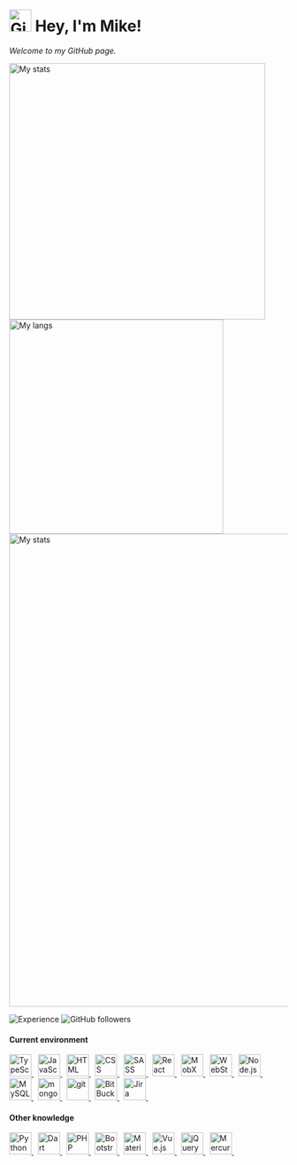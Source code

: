 <h1>
  <img height="40" src="https://cdn.worldvectorlogo.com/logos/github-octocat.svg" alt="GitHub" />
  Hey, I'm Mike!
</h1>
<p>
  <i>
    Welcome to my GitHub page.
    <a href="https://github.com/d8corp">
      <img height="12" src="https://visitor-badge.glitch.me/badge?page_id=d8corp.d8corp" />
    </a>
  </i>
</p>

<p>
  <img width="463" src="https://github-readme-stats.vercel.app/api?username=d8corp&show_icons=true" alt="My stats" />
  <img width="387" src="https://github-readme-stats.vercel.app/api/top-langs/?username=d8corp&layout=compact" alt="My langs" />
  <img width="854" src="https://github-profile-trophy.vercel.app/?username=d8corp&margin-w=2" alt="My stats" />
</p>


![Experience](https://img.shields.io/date/1199145600?label=I%20started%20writing%20code)
![GitHub followers](https://img.shields.io/github/followers/d8corp?label=Follow)

#### Current environment
<p>
  <a href="https://www.typescriptlang.org" title="TypeScript">
    <img height="40" src="https://cdn.worldvectorlogo.com/logos/typescript.svg" alt="TypeScript" />
  </a> &nbsp;
  <a href="https://ru.wikipedia.org/wiki/JavaScript" title="JavaScript">
    <img height="40" src="https://cdn.worldvectorlogo.com/logos/javascript.svg" alt="JavaScript" />
  </a> &nbsp;
  <a href="https://ru.wikipedia.org/wiki/HTML" title="HTML">
    <img height="40" src="https://cdn.worldvectorlogo.com/logos/html5.svg" alt="HTML" />
  </a> &nbsp;
  <a href="https://ru.wikipedia.org/wiki/CSS" title="CSS">
    <img height="40" src="https://cdn.worldvectorlogo.com/logos/css-5.svg" alt="CSS" />
  </a> &nbsp;
  <a href="https://sass-lang.com" title="SASS">
    <img height="40" src="https://cdn.worldvectorlogo.com/logos/sass-1.svg" alt="SASS" />
  </a> &nbsp;
  <a href="https://reactjs.org" title="React">
    <img height="40" src="https://cdn.worldvectorlogo.com/logos/react.svg" alt="React" />
  </a> &nbsp;
  <a href="https://mobx.js.org" title="MobX">
    <img height="40" src="https://cdn.worldvectorlogo.com/logos/mobx.svg" alt="MobX" />
  </a> &nbsp;
  <a href="https://www.jetbrains.com/webstorm" title="WebStorm">
    <img height="40" src="https://cdn.worldvectorlogo.com/logos/webstorm-icon.svg" alt="WebStorm" />
  </a> &nbsp;
  <a href="https://nodejs.org" title="Node.js">
    <img height="40" src="https://cdn.worldvectorlogo.com/logos/nodejs-icon.svg" alt="Node.js" />
  </a> &nbsp;
  <a href="https://www.mysql.com" title="MySQL">
    <img height="40" src="https://cdn.worldvectorlogo.com/logos/mysql.svg" alt="MySQL" />
  </a> &nbsp;
  <a href="https://www.mongodb.com" title="mongoDB">
    <img height="40" src="https://cdn.worldvectorlogo.com/logos/mongodb.svg" alt="mongoDB" />
  </a> &nbsp;
  <a href="https://git-scm.com" title="git">
    <img height="40" src="https://cdn.worldvectorlogo.com/logos/git-icon.svg" alt="git" />
  </a> &nbsp;
  <a href="http://bitbucket.org" title="BitBucket">
    <img height="40" src="https://cdn.worldvectorlogo.com/logos/bitbucket-icon.svg" alt="BitBucket" />
  </a> &nbsp;
  <a href="https://www.atlassian.com/ru/software/jira" title="Jira">
    <img height="40" src="https://cdn.worldvectorlogo.com/logos/jira-1.svg" alt="Jira" />
  </a> &nbsp;
</p>

#### Other knowledge
<p>
  <a href="https://www.python.org" title="Python">
    <img height="40" src="https://cdn.worldvectorlogo.com/logos/python-5.svg" alt="Python" />
  </a> &nbsp;
  <a href="https://dart.dev" title="Dart">
    <img height="40" src="https://cdn.worldvectorlogo.com/logos/dart.svg" alt="Dart" />
  </a> &nbsp;
  <a href="https://www.php.net" title="PHP">
    <img height="40" src="https://cdn.worldvectorlogo.com/logos/php-1.svg" alt="PHP" />
  </a> &nbsp;
  <a href="https://getbootstrap.com" title="Bootstrap">
    <img height="40" src="https://cdn.worldvectorlogo.com/logos/bootstrap-5-1.svg" alt="Bootstrap" />
  </a> &nbsp;
  <a href="https://material-ui.com/" title="Material UI">
    <img height="40" src="https://cdn.worldvectorlogo.com/logos/material-ui-1.svg" alt="Material UI" />
  </a> &nbsp;
  <a href="https://vuejs.org" title="Vue.js">
    <img height="40" src="https://cdn.worldvectorlogo.com/logos/vue-js-1.svg" alt="Vue.js" />
  </a> &nbsp;
  <a href="https://jquery.com/" title="jQuery">
    <img height="40" src="https://cdn.worldvectorlogo.com/logos/jquery.svg" alt="jQuery" />
  </a> &nbsp;
  <a href="https://ru.wikipedia.org/wiki/Mercurial" title="Mercurial">
    <img height="40" src="https://cdn.worldvectorlogo.com/logos/mercurial.svg" alt="Mercurial" />
  </a> &nbsp;
</p>
